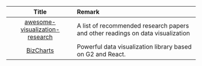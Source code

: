 | Title | Remark |
| :----: | :---- |
| [awesome-visualization-research](https://github.com/mathisonian/awesome-visualization-research)|A list of recommended research papers and other readings on data visualization|
|[BizCharts](https://github.com/alibaba/bizcharts)|Powerful data visualization library based on G2 and React.|






